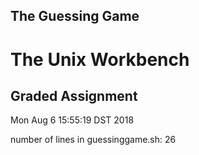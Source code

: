 ## The Guessing Game 
# The Unix Workbench
## Graded Assignment
Mon Aug  6 15:55:19 DST 2018

 number of lines in guessinggame.sh: 
26
